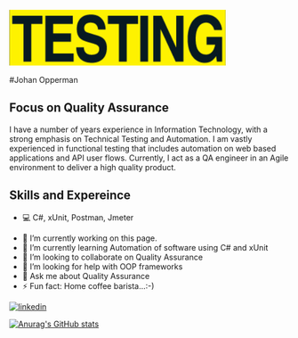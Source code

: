 ![Focus on Quality Assurance](https://github.com/johanopperman/johanopperman/blob/main/Testing.png)

#Johan Opperman
## Focus on Quality Assurance

I have a number of years experience in Information Technology, with a strong emphasis on Technical Testing and Automation. I am vastly experienced in functional testing that includes automation on web based applications and API user flows.
Currently, I act as a QA engineer in an Agile environment to deliver a high quality product.

## Skills and Expereince
 * 💻 C#, xUnit, Postman, Jmeter


- 🔭 I’m currently working on this page. 
- 🌱 I’m currently learning Automation of software using C# and xUnit 
- 👯 I’m looking to collaborate on Quality Assurance 
- 🤔 I’m looking for help with OOP frameworks 
- 💬 Ask me about Quality Assurance 
- ⚡ Fun fact: Home coffee barista...:-) 


[<img src='https://cdn.jsdelivr.net/npm/simple-icons@3.0.1/icons/linkedin.svg' alt='linkedin' height='40'>](https://www.linkedin.com/in/www.linkedin.com.in/johanopperman1/)  


[![Anurag's GitHub stats](https://github-readme-stats.vercel.app/api?username=johanopperman)](https://github.com/anuraghazra/github-readme-stats)

